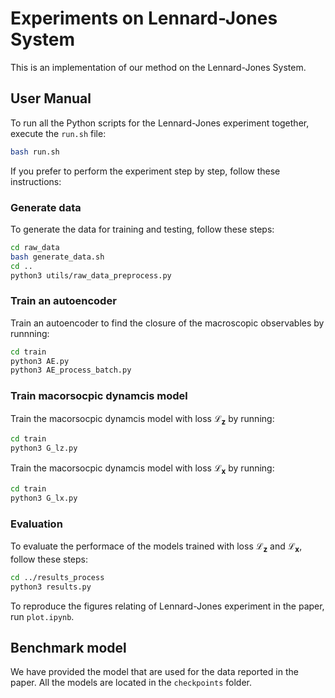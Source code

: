 # Experiments on Lennard-Jones System  

This is an implementation of our method on the Lennard-Jones System. 

## User Manual
To run all the Python scripts for the Lennard-Jones experiment together, execute the `run.sh` file:
```bash
bash run.sh
```
If you prefer to perform the experiment step by step, follow these instructions:

### Generate data
To generate the data for training and testing, follow these steps: 
```bash
cd raw_data
bash generate_data.sh
cd ..
python3 utils/raw_data_preprocess.py
```

### Train an autoencoder
Train an autoencoder to find the closure of the macroscopic observables by runnning: 
```bash
cd train
python3 AE.py
python3 AE_process_batch.py
```

### Train macorsocpic dynamcis model
Train the macorsocpic dynamcis model with loss $\mathcal{L}_{\mathbf{z}}$ by running:
```bash
cd train
python3 G_lz.py
```

Train the macorsocpic dynamcis model with loss $\mathcal{L}_{\mathbf{x}}$ by running:
```bash
cd train
python3 G_lx.py
```

### Evaluation 
To evaluate the performace of the models trained with loss $\mathcal{L}_{\mathbf{z}}$ and $\mathcal{L}_{\mathbf{x}}$, 
follow these steps:
```bash
cd ../results_process
python3 results.py
```
To reproduce the figures relating of Lennard-Jones experiment in the paper, run `plot.ipynb`. 


## Benchmark model
We have provided the model that are used for the data reported in the paper. All the models are located in the `checkpoints` folder.